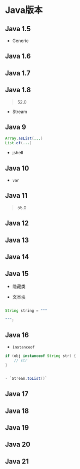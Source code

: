 # Java版本



## Java 1.5

- Generic


## Java 1.6


## Java 1.7


## Java 1.8
> 52.0


- Stream

## Java 9

```java
Array.asList(...)
List.of(...)


```

- jshell

## Java 10

- `var`

## Java 11
> 55.0

## Java 12
## Java 13
## Java 14
## Java 15

- 隐藏类

- 文本块

```java

String string = """

""";

```

## Java 16

- `instanceof`
```java
if (obj instanceof String str) {
    // str
}


- `Stream.toList()`

```

## Java 17
## Java 18
## Java 19
## Java 20
## Java 21